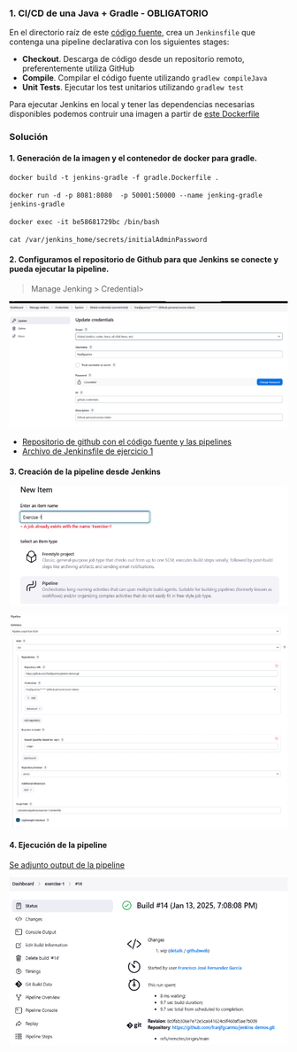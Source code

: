 ### 1. CI/CD de una Java + Gradle - OBLIGATORIO

En el directorio raíz de este [código fuente](https://github.com/Lemoncode/bootcamp-devops-lemoncode/tree/master/03-cd/exercises/jenkins-resources), crea un `Jenkinsfile` que contenga una pipeline declarativa con los siguientes stages:

* **Checkout**. Descarga de código desde un repositorio remoto, preferentemente utiliza GitHub
* **Compile**. Compilar el código fuente utilizando `gradlew compileJava`
* **Unit Tests**. Ejecutar los test unitarios utilizando `gradlew test`

Para ejecutar Jenkins en local y tener las dependencias necesarias disponibles podemos contruir una imagen a partir de [este Dockerfile](https://github.com/Lemoncode/bootcamp-devops-lemoncode/blob/master/03-cd/exercises/jenkins-resources/gradle.Dockerfile)

### Solución
#### 1. Generación de la imagen y el contenedor de docker para gradle.

 ```shell
docker build -t jenkins-gradle -f gradle.Dockerfile .

docker run -d -p 8081:8080  -p 50001:50000 --name jenking-gradle jenkins-gradle

docker exec -it be58681729bc /bin/bash 

cat /var/jenkins_home/secrets/initialAdminPassword
 ```

#### 2. Configuramos el repositorio de Github para que Jenkins se conecte y pueda ejecutar la pipeline.

>Manage  Jenking > Credential>

![credenciales de github](resourses/github-credentials.png)

- [Repositorio de github con el código fuente y las pipelines](https://github.com/franjfgcarmo/jenkins-demos/tree/main/calculator)
- [Archivo de Jenkinsfile de ejercicio 1](https://github.com/franjfgcarmo/jenkins-demos/blob/main/calculator/pipelines/exercise-1/Jenkinsfile)

#### 3. Creación de la pipeline desde Jenkins
![Creación de pipeline](resourses/image-5.png)

![Creación de pipeline](resourses/image-1.png)

#### 4. Ejecución de la pipeline
[Se adjunto output de la pipeline](resourses/s_14.txt)

![Resultado de pipeline](resourses/image-4.png)
  
  